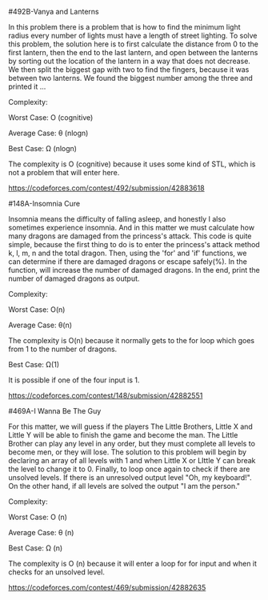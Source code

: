 #492B-Vanya and Lanterns



In this problem there is a problem that is how to find the minimum light radius every number of lights must have a length of street lighting. To solve this problem, the solution here is to first calculate the distance from 0 to the first lantern, then the end to the last lantern, and open between the lanterns by sorting out the location of the lantern in a way that does not decrease. We then split the biggest gap with two to find the fingers, because it was between two lanterns. We found the biggest number among the three and printed it ...



Complexity:


Worst Case: O (cognitive)


Average Case: θ (nlogn)


Best Case: Ω (nlogn)


The complexity is O (cognitive) because it uses some kind of STL, which is not a problem that will enter here.



https://codeforces.com/contest/492/submission/42883618



#148A-Insomnia Cure

Insomnia means the difficulty of falling asleep, and honestly I also sometimes experience insomnia. And in this matter we must calculate how many dragons are damaged from the princess's attack. This code is quite simple, because the first thing to do is to enter the princess's attack method k, l, m, n and the total dragon. Then, using the 'for' and 'if' functions, we can determine if there are damaged dragons or escape safely(%). In the function, will increase the number of damaged dragons. In the end, print the number of damaged dragons as output.


Complexity:


Worst Case: O(n)


Average Case: θ(n)


The complexity is O(n) because it normally gets to the for loop which goes from 1 to the number of dragons. 


Best Case: Ω(1)


It is possible if one of the four input is 1. 


https://codeforces.com/contest/148/submission/42882551




#469A-I Wanna Be The Guy


For this matter, we will guess if the players The Little Brothers, Little X and Little Y will be able to finish the game and become the man. The Little Brother can play any level in any order, but they must complete all levels to become men, or they will lose. The solution to this problem will begin by declaring an array of all levels with 1 and when Little X or LIttle Y can break the level to change it to 0. Finally, to loop once again to check if there are unsolved levels. If there is an unresolved output level "Oh, my keyboard!". On the other hand, if all levels are solved the output "I am the person."


Complexity:


Worst Case: O (n)


Average Case: θ (n)


Best Case: Ω (n)


The complexity is O (n) because it will enter a loop for for input and when it checks for an unsolved level.


https://codeforces.com/contest/469/submission/42882635
